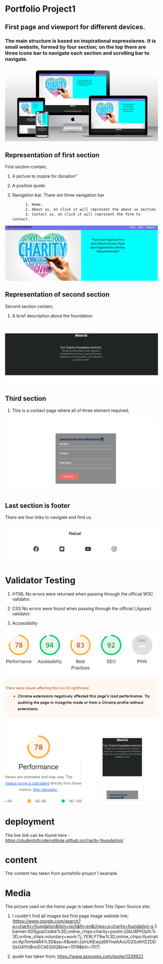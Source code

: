# Portfolio Project1

## First page and viewport for different devices.

### The main structure is based on inspirational espressiones. It is small website, formed by four section; on the top there are three icons bar to navigate each section and scrolling bar to navigate.

![alt text](assets/images/screenshot_of_full_page.png)

## Representation of first section

First section contain;

1. A picture to inspire for donation"

2. A positive quote.

3. Navigation bar. There are three navigation bar
             
             1. Home.
             2. About us, on click it will represent the about us section.
             3. Contact us, on click it will represent the form to contact.

![alt text](assets/images/page1.png)

## Representation of second section

Second section contain;

1. A brief description about the foundation

![alt text](assets/images/page_2.png)

## Third section

1. This is a contact page where all of three element required;


![alt text](assets/images/page_3.png)

## Last section is footer

There are four links to navigate and find us.

![alt text](assets/images/footer.png)

# Validator Testing

1. HTML
   No errors were returned when passing through the official W3C validator.

2. CSS
   No errors were found when passing through the official (Jigsaw) validator.

3. Accessibility

![alt text](assets/images/Accessibility1.png)

# deployment

The live link can be found here - <https://studentofcodeinstitute.github.io/charity-foundation/>

# content

The content has taken from portafolio project 1 example.

# Media

The picture used on the home page is taken from This Open Source site;

1. I couldn't find all images but first page image website link; (<https://www.google.com/search?q=charity+foundation&tbm=isch&hl=en&chips=q:charity+foundation>,g_1:banner:0OSgopOzdkk%3D,online_chips:charity+poster:jGbU8PH2pfc%3D,online_chips:voluntary+work:Tj_YE9LYT9w%3D,online_chips:illustration:ttp7mrtd4R4%3D&sa=X&ved=2ahUKEwjzj66YreiAAxUO2SoKHZZDDQsQ4lYoBnoECAEQSQ&biw=1519&bih=707)

2. quote has taken from; <https://www.azquotes.com/quote/1339922>
